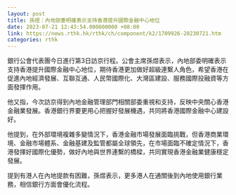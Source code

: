 ```yaml
---
layout: post
title: 孫煜：內地部委明確表示支持香港提升國際金融中心地位
date: 2023-07-21 12:43:54.000000000 +08:00
link: https://news.rthk.hk/rthk/ch/component/k2/1709926-20230721.htm
categories: rthk
---
```


銀行公會代表團今日進行第3日訪京行程。公會主席孫煜表示，內地部委明確表示支持香港提升國際金融中心地位，期待香港更加做好超級連繫人角色，希望香港在促進內地經濟發展、互聯互通、人民幣國際化、大灣區建設、服務國際投融資等方面發揮作用。

他又指，今次訪京得到內地金融管理部門相關部委重視和支持，反映中央關心香港金融業發展。香港銀行界要更用心把握好發展機遇，共同將香港國際金融中心建設好。

他提到，在外部環境複雜多變情況下，香港金融市場發展面臨挑戰，但香港商業環境、金融市場體系、金融基建及監管都屬全球領先，在市場面臨不確定情況下，香港發揮好國際化優勢，做好內地與世界連繫的橋樑，共同實現香港金融業健康穩定發展。

提到有港人在內地提款有困難，孫煜表示，更多港人在通關後到內地使用銀行業務，相信銀行方面會優化流程。
